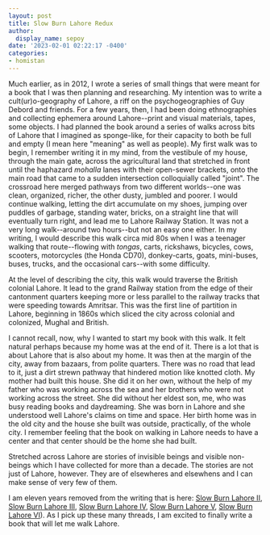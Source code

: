 ```yaml
---
layout: post
title: Slow Burn Lahore Redux
author:
  display_name: sepoy
date: '2023-02-01 02:22:17 -0400'
categories:
- homistan
---
```

Much earlier, as in 2012, I wrote a series of small things that were meant for a book that I was then planning and researching. My intention was to write a cult(ur)o-geography of Lahore, a riff on the psychogeographies of Guy Debord and friends. For a few years, then, I had been doing ethnographies and collecting ephemera around Lahore--print and visual materials, tapes, some objects. I had planned the book around a series of walks across bits of Lahore that I imagined as sponge-like, for their capacity to both be full and empty (I mean here "meaning" as well as people). My first walk was to begin, I remember writing it in my mind, from the vestibule of my house, through the main gate, across the agricultural land that stretched in front until the haphazard *mohalla* lanes with their open-sewer brackets, onto the main road that came to a sudden intersection colloquially called "joint". The crossroad here merged pathways from two different worlds--one was clean, organized, richer, the other dusty, jumbled and poorer. I would continue walking, letting the dirt accumulate on my shoes, jumping over puddles of garbage, standing water, bricks, on a straight line that will eventually turn right, and lead me to Lahore Railway Station. It was not a very long walk--around two hours--but not an easy one either. In my writing, I would describe this walk circa mid 80s when I was a teenager walking that route--flowing with *tongas*, carts, rickshaws, bicycles, cows, scooters, motorcycles (the Honda CD70), donkey-carts, goats, mini-buses, buses, trucks, and the occasional cars--with some difficulty.

At the level of describing the city, this walk would traverse the British colonial Lahore. It lead to the grand Railway station from the edge of their cantonment quarters keeping more or less parallel to the railway tracks that were speeding towards Amritsar. This was the first line of partition in Lahore, beginning in 1860s which sliced the city across colonial and colonized, Mughal and British.

I cannot recall, now, why I wanted to start my book with this walk. It felt natural perhaps because my home was at the end of it. There is a lot that is about Lahore that is also about my home. It was then at the margin of the city, away from bazaars, from polite quarters. There was no road that lead to it, just a dirt strewn pathway that hindered motion like knotted cloth. My mother had built this house. She did it on her own, without the help of my father who was working across the sea and her brothers who were not working across the street. She did without her eldest son, me, who was busy reading books and daydreaming. She was born in Lahore and she understood well Lahore's claims on time and space. Her birth home was in the old city and the house she built was outside, practically, of the whole city. I remember feeling that the book on walking in Lahore needs to have a center and that center should be the home she had built.

Stretched across Lahore are stories of invisible beings and visible non-beings which I have collected for more than a decade. The stories are not just of Lahore, however. They are of elsewheres and elsewhens and I can make sense of very few of them.

I am eleven years removed from the writing that is here: <a href="https://www.chapatimystery.com/archives/slow_burn_lahore_ii_meeting_old_masters.html">Slow Burn Lahore II</a>, <a href="https://www.chapatimystery.com/archives/archives/homistan/slow_burn_lahore_iii_this_is_my_culture.html">Slow Burn Lahore III</a>, <a href="https://www.chapatimystery.com/archives/slow_burn_lahore_iv_see_through_cement.html">Slow Burn Lahore IV</a>, <a href="https://www.chapatimystery.com/archives/slow_burn_lahore_v_archeology_of_space.html">Slow Burn Lahore V</a>, <a href="https://www.chapatimystery.com/archives/slow_burn_lahore_vi_a_footnote.html">Slow Burn Lahore VI</a>). As I pick up these many threads, I am excited to finally write a book that will let me walk Lahore.
